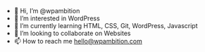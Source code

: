 - 👋 Hi, I’m @wpambition
- 👀 I’m interested in WordPress
- 🌱 I’m currently learning HTML, CSS, Git, WordPress, Javascript
- 💞️ I’m looking to collaborate on Websites
- 📫 How to reach me hello@wpambition.com

<!---
wpambition/wpambition is a ✨ special ✨ repository because its `README.md` (this file) appears on your GitHub profile.
You can click the Preview link to take a look at your changes.
--->
